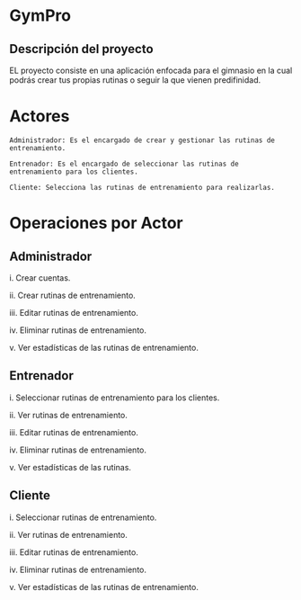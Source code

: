 # GymPro

## Descripción del proyecto

<p>EL proyecto consiste en una aplicación enfocada para el gimnasio en la cual podrás crear tus propias rutinas o seguir la que vienen predifinidad.</p>

# Actores

    Administrador: Es el encargado de crear y gestionar las rutinas de entrenamiento.

    Entrenador: Es el encargado de seleccionar las rutinas de entrenamiento para los clientes.

    Cliente: Selecciona las rutinas de entrenamiento para realizarlas.

# Operaciones por Actor
## Administrador

i. Crear cuentas.

ii. Crear rutinas de entrenamiento.

iii. Editar rutinas de entrenamiento.

iv. Eliminar rutinas de entrenamiento.

v. Ver estadísticas de las rutinas de entrenamiento.

## Entrenador

i. Seleccionar rutinas de entrenamiento para los clientes.

ii. Ver rutinas de entrenamiento.

iii. Editar rutinas de entrenamiento.

iv. Eliminar rutinas de entrenamiento.

v. Ver estadísticas de las rutinas.

## Cliente

i. Seleccionar rutinas de entrenamiento.

ii. Ver rutinas de entrenamiento.

iii. Editar rutinas de entrenamiento.

iv. Eliminar rutinas de entrenamiento.

v. Ver estadísticas de las rutinas de entrenamiento.
